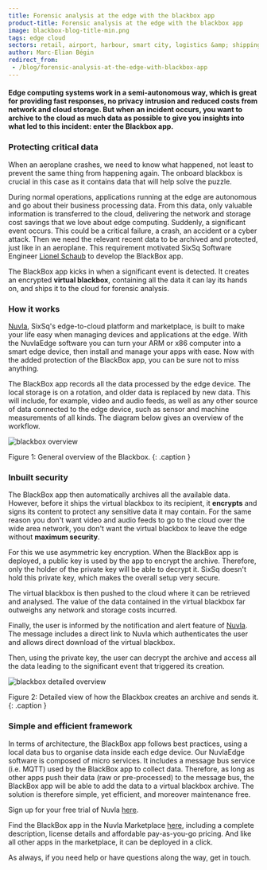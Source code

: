 ```yaml
---
title: Forensic analysis at the edge with the blackbox app
product-title: Forensic analysis at the edge with the blackbox app
image: blackbox-blog-title-min.png
tags: edge cloud
sectors: retail, airport, harbour, smart city, logistics &amp; shipping
author: Marc-Elian Bégin
redirect_from:
 - /blog/forensic-analysis-at-the-edge-with-blackbox-app
---
```


#### Edge computing systems work in a semi-autonomous way, which is great for providing fast responses, no privacy intrusion and reduced costs from network and cloud storage. But when an incident occurs, you want to archive to the cloud as much data as possible to give you insights into what led to this incident: enter the Blackbox app.

### Protecting critical data

When an aeroplane crashes, we need to know what happened, not least to prevent the same thing from happening again. The onboard blackbox is crucial in this case as it contains data that will help solve the puzzle.

During normal operations, applications running at the edge are autonomous and go about their business processing data. From this data, only valuable information is transferred to the cloud, delivering the network and storage cost savings that we love about edge computing. Suddenly, a significant event occurs. This could be a critical failure, a crash, an accident or a cyber attack. Then we need the relevant recent data to be archived and protected, just like in an aeroplane. This requirement motivated SixSq Software Engineer [Lionel Schaub](https://www.linkedin.com/in/lionel-s-65a44459/) to develop the BlackBox app.

The BlackBox app kicks in when a significant event is detected. It creates an encrypted **virtual blackbox**, containing all the data it can lay its hands on, and ships it to the cloud for forensic analysis.

### How it works

[Nuvla](https://nuvla.io/), SixSq's edge-to-cloud platform and marketplace, is built to make your life easy when managing devices and applications at the edge. With the NuvlaEdge software you can turn your ARM or x86 computer into a smart edge device, then install and manage your apps with ease. Now with the added protection of the BlackBox app, you can be sure not to miss anything. 

The BlackBox app records all the data processed by the edge device.  The local storage is on a rotation, and older data is replaced by new data. This will include, for example, video and audio feeds, as well as any other source of data connected to the edge device, such as sensor and machine measurements of all kinds. The diagram below gives an overview of the workflow. 

![blackbox overview](/assets/img/blog/bb-overview2.png)

Figure 1: General overview of the Blackbox.
{: .caption }

### Inbuilt security 

The BlackBox app then automatically archives all the available data. However, before it ships the virtual blackbox to its recipient, it **encrypts** and signs its content to protect any sensitive data it may contain. For the same reason you don't want video and audio feeds to go to the cloud over the wide area network, you don't want the virtual blackbox to leave the edge without **maximum security**.

For this we use asymmetric key encryption. When the BlackBox app is deployed, a public key is used by the app to encrypt the archive. Therefore, only the holder of the private key will be able to decrypt it. SixSq doesn't hold this private key, which makes the overall setup very secure.

The virtual blackbox is then pushed to the cloud where it can be retrieved and analysed. The value of the data contained in the virtual blackbox far outweighs any network and storage costs incurred.

Finally, the user is informed by the notification and alert feature of [Nuvla](https://nuvla.io/). The message includes a direct link to Nuvla which authenticates the user and allows direct download of the virtual blackbox.

Then, using the private key, the user can decrypt the archive and access all the data leading to the significant event that triggered its creation.

![blackbox detailed overview](/assets/img/blog/bb-overview.png)

Figure 2: Detailed view of how the Blackbox creates an archive and sends it.
{: .caption }

### Simple and efficient framework

In terms of architecture, the BlackBox app follows best practices, using a local data bus to organise data inside each edge device. Our NuvlaEdge software is composed of micro services. It includes a message bus service (i.e. MQTT) used by the BlackBox app to collect data. Therefore, as long as other apps push their data (raw or pre-processed) to the message bus, the BlackBox app will be able to add the data to a virtual blackbox archive. The solution is therefore simple, yet efficient, and moreover maintenance free.

Sign up for your free trial of Nuvla [here](https://nuvla.io/ui/sign-up).

Find the BlackBox app in the Nuvla Marketplace [here](https://nuvla.io/ui/sign-in?redirect=apps/sixsq/blackbox), including a complete description, license details and affordable pay-as-you-go pricing. And like all other apps in the marketplace, it can be deployed in a click.

As always, if you need help or have questions along the way, get in touch. 